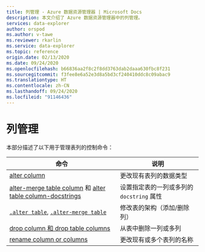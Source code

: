 ```yaml
---
title: 列管理 - Azure 数据资源管理器 | Microsoft Docs
description: 本文介绍了 Azure 数据资源管理器中的列管理。
services: data-explorer
author: orspod
ms.author: v-tawe
ms.reviewer: rkarlin
ms.service: data-explorer
ms.topic: reference
origin.date: 02/13/2020
ms.date: 09/24/2020
ms.openlocfilehash: b66836aa2f8c2f8dd3763dab2daaa630fbc8f231
ms.sourcegitcommit: f3fee8e6a52e3d8a5bd3cf240410ddc8c09abac9
ms.translationtype: HT
ms.contentlocale: zh-CN
ms.lasthandoff: 09/24/2020
ms.locfileid: "91146436"
---
```

# <a name="columns-management"></a>列管理

本部分描述了以下用于管理表列的控制命令：

|命令 |说明 |
|------- | -------|
|[alter column](alter-column.md) |更改现有表列的数据类型 |
|[alter-merge table column](alter-merge-table-column.md) 和 [alter table column-docstrings](alter-merge-table-column.md#alter-table-column-docstrings) | 设置指定表的一列或多列的 `docstring` 属性
|[`.alter table`](alter-table-command.md), [`.alter-merge table`](alter-table-command.md) | 修改表的架构（添加/删除列） |
|[drop column 和 drop table columns](drop-column.md) |从表中删除一列或多列 |
|[rename column or columns](rename-column.md) |更改现有或多个表列的名称 |
